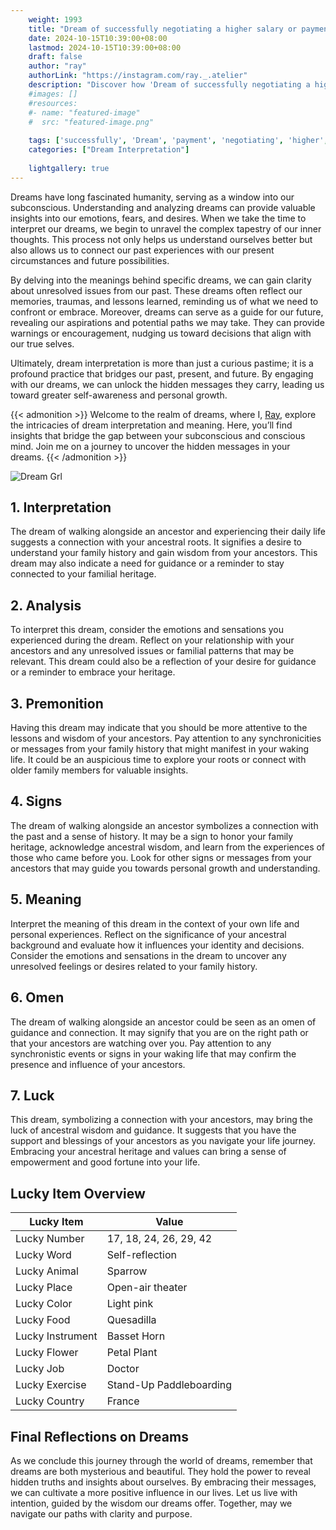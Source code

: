```yaml
---
    weight: 1993
    title: "Dream of successfully negotiating a higher salary or payment."  # Assuming 'title' column exists
    date: 2024-10-15T10:39:00+08:00
    lastmod: 2024-10-15T10:39:00+08:00
    draft: false
    author: "ray"
    authorLink: "https://instagram.com/ray._.atelier"
    description: "Discover how 'Dream of successfully negotiating a higher salary or payment.' can interpret your future and uncover its significant meanings in your life."
    #images: []
    #resources:
    #- name: "featured-image"
    #  src: "featured-image.png"
    
    tags: ['successfully', 'Dream', 'payment', 'negotiating', 'higher', 'salary']
    categories: ["Dream Interpretation"]
    
    lightgallery: true
---
```

    
Dreams have long fascinated humanity, serving as a window into our subconscious. Understanding and analyzing dreams can provide valuable insights into our emotions, fears, and desires. When we take the time to interpret our dreams, we begin to unravel the complex tapestry of our inner thoughts. This process not only helps us understand ourselves better but also allows us to connect our past experiences with our present circumstances and future possibilities.

By delving into the meanings behind specific dreams, we can gain clarity about unresolved issues from our past. These dreams often reflect our memories, traumas, and lessons learned, reminding us of what we need to confront or embrace. Moreover, dreams can serve as a guide for our future, revealing our aspirations and potential paths we may take. They can provide warnings or encouragement, nudging us toward decisions that align with our true selves.

Ultimately, dream interpretation is more than just a curious pastime; it is a profound practice that bridges our past, present, and future. By engaging with our dreams, we can unlock the hidden messages they carry, leading us toward greater self-awareness and personal growth.

{{< admonition >}}
Welcome to the realm of dreams, where I, [Ray](https://instagram.com/ray._.atelier), explore the intricacies of dream interpretation and meaning. Here, you’ll find insights that bridge the gap between your subconscious and conscious mind. Join me on a journey to uncover the hidden messages in your dreams.
{{< /admonition >}}

![Dream Grl](https://cdn.pixabay.com/photo/2017/11/02/03/35/gothic-2910057_1280.jpg "Dream Grl")

## 1. Interpretation
 The dream of walking alongside an ancestor and experiencing their daily life suggests a connection with your ancestral roots. It signifies a desire to understand your family history and gain wisdom from your ancestors. This dream may also indicate a need for guidance or a reminder to stay connected to your familial heritage.

## 2. Analysis
 To interpret this dream, consider the emotions and sensations you experienced during the dream. Reflect on your relationship with your ancestors and any unresolved issues or familial patterns that may be relevant. This dream could also be a reflection of your desire for guidance or a reminder to embrace your heritage.

## 3. Premonition
 Having this dream may indicate that you should be more attentive to the lessons and wisdom of your ancestors. Pay attention to any synchronicities or messages from your family history that might manifest in your waking life. It could be an auspicious time to explore your roots or connect with older family members for valuable insights.

## 4. Signs
 The dream of walking alongside an ancestor symbolizes a connection with the past and a sense of history. It may be a sign to honor your family heritage, acknowledge ancestral wisdom, and learn from the experiences of those who came before you. Look for other signs or messages from your ancestors that may guide you towards personal growth and understanding.

## 5. Meaning
 Interpret the meaning of this dream in the context of your own life and personal experiences. Reflect on the significance of your ancestral background and evaluate how it influences your identity and decisions. Consider the emotions and sensations in the dream to uncover any unresolved feelings or desires related to your family history.

## 6. Omen
 The dream of walking alongside an ancestor could be seen as an omen of guidance and connection. It may signify that you are on the right path or that your ancestors are watching over you. Pay attention to any synchronistic events or signs in your waking life that may confirm the presence and influence of your ancestors.

## 7. Luck
 This dream, symbolizing a connection with your ancestors, may bring the luck of ancestral wisdom and guidance. It suggests that you have the support and blessings of your ancestors as you navigate your life journey. Embracing your ancestral heritage and values can bring a sense of empowerment and good fortune into your life.

## Lucky Item Overview
| Lucky Item          | Value              |
|---------------|--------------------|
| Lucky Number        | 17, 18, 24, 26, 29, 42  |
| Lucky Word          | Self-reflection |
| Lucky Animal        | Sparrow |
| Lucky Place         | Open-air theater     |
| Lucky Color         | Light pink     |
| Lucky Food          | Quesadilla      |
| Lucky Instrument    | Basset Horn |
| Lucky Flower        | Petal Plant    |
| Lucky Job           | Doctor       |
| Lucky Exercise      | Stand-Up Paddleboarding  |
| Lucky Country       | France    |


##  Final Reflections on Dreams

As we conclude this journey through the world of dreams, remember that dreams are both mysterious and beautiful. They hold the power to reveal hidden truths and insights about ourselves. By embracing their messages, we can cultivate a more positive influence in our lives. Let us live with intention, guided by the wisdom our dreams offer. Together, may we navigate our paths with clarity and purpose.
